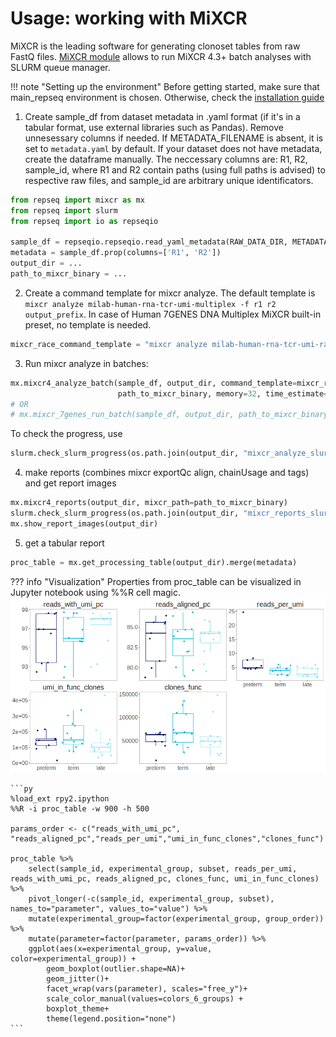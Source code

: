 # Usage: working with MiXCR

MiXCR is the leading software for generating clonoset tables from raw FastQ files. [MiXCR module](functions.md#mixcr) allows to run MiXCR 4.3+ batch analyses with SLURM queue manager.

!!! note "Setting up the environment"
    Before getting started, make sure that main_repseq environment is chosen. Otherwise, check the [installation guide](installation.md)

1) Create sample_df from dataset metadata in .yaml format (if it's in a tabular format, use external libraries such as Pandas). Remove unnesessary columns if needed. If METADATA_FILENAME is absent, it is set to `metadata.yaml` by default. If your dataset does not have metadata, create the dataframe manually. The neccessary columns are: R1, R2, sample_id, where R1 and R2 contain paths (using full paths is advised) to respective raw files, and sample_id are arbitrary unique identificators.

``` py
from repseq import mixcr as mx
from repseq import slurm
from repseq import io as repseqio

sample_df = repseqio.repseqio.read_yaml_metadata(RAW_DATA_DIR, METADATA_FILENAME)
metadata = sample_df.prop(columns=['R1', 'R2'])
output_dir = ...
path_to_mixcr_binary = ...
```

2) Create a command template for mixcr analyze. The default template is `mixcr analyze milab-human-rna-tcr-umi-multiplex -f r1 r2 output_prefix`. In case of Human 7GENES DNA Multiplex MiXCR built-in preset, no template is needed.

```py
mixcr_race_command_template = "mixcr analyze milab-human-rna-tcr-umi-race -f r1 r2 output_prefix"
```

3) Run mixcr analyze in batches:

```py
mx.mixcr4_analyze_batch(sample_df, output_dir, command_template=mixcr_race_command_template,
                        path_to_mixcr_binary, memory=32, time_estimate=1.5)
# OR 
# mx.mixcr_7genes_run_batch(sample_df, output_dir, path_to_mixcr_binary, memory=32, time_estimate=1.5)
```

To check the progress, use

```py
slurm.check_slurm_progress(os.path.join(output_dir, "mixcr_analyze_slurm_batch.log"), loop=True)
```

4) make reports (combines mixcr exportQc align, chainUsage and tags) and get report images

```py
mx.mixcr4_reports(output_dir, mixcr_path=path_to_mixcr_binary)
slurm.check_slurm_progress(os.path.join(output_dir, "mixcr_reports_slurm_batch.log"), loop=True
mx.show_report_images(output_dir)
```

5) get a tabular report

```py
proc_table = mx.get_processing_table(output_dir).merge(metadata)
```

??? info "Visualization"
    Properties from proc_table can be visualized in Jupyter notebook using %%R cell magic. 
    ![proc_table](images_docs/proc_table.png)
    
    ```py
    %load_ext rpy2.ipython
    %%R -i proc_table -w 900 -h 500

    params_order <- c("reads_with_umi_pc", "reads_aligned_pc","reads_per_umi","umi_in_func_clones","clones_func")

    proc_table %>%
        select(sample_id, experimental_group, subset, reads_per_umi, reads_with_umi_pc, reads_aligned_pc, clones_func, umi_in_func_clones) %>%
        pivot_longer(-c(sample_id, experimental_group, subset), names_to="parameter", values_to="value") %>%
        mutate(experimental_group=factor(experimental_group, group_order)) %>%
        mutate(parameter=factor(parameter, params_order)) %>%
        ggplot(aes(x=experimental_group, y=value, color=experimental_group)) +
            geom_boxplot(outlier.shape=NA)+
            geom_jitter()+
            facet_wrap(vars(parameter), scales="free_y")+
            scale_color_manual(values=colors_6_groups) + 
            boxplot_theme+
            theme(legend.position="none")
    ```
